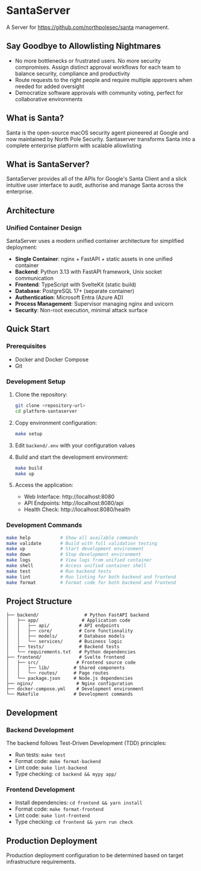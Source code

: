 # SantaServer

A Server for https://github.com/northpolesec/santa management.

## Say Goodbye to Allowlisting Nightmares

- No more bottlenecks or frustrated users. No more security compromises. Assign distinct approval workflows for each team to balance security, compliance and productivity
- Route requests to the right people and require multiple approvers when needed for added oversight
- Democratize software approvals with community voting, perfect for collaborative environments

## What is Santa?

Santa is the open-source macOS security agent pioneered at Google and now maintained by North Pole Security.
Santaserver transforms Santa into a complete enterprise platform with scalable allowlisting

## What is SantaServer?

SantaServer provides all of the APIs for Google's Santa Client and a slick intuitive user interface to audit, authorise and manage Santa across the enterprise.

## Architecture

### Unified Container Design
SantaServer uses a modern unified container architecture for simplified deployment:

- **Single Container**: nginx + FastAPI + static assets in one unified container
- **Backend**: Python 3.13 with FastAPI framework, Unix socket communication
- **Frontend**: TypeScript with SvelteKit (static build)
- **Database**: PostgreSQL 17+ (separate container)
- **Authentication**: Microsoft Entra (Azure AD)
- **Process Management**: Supervisor managing nginx and uvicorn
- **Security**: Non-root execution, minimal attack surface

## Quick Start

### Prerequisites

- Docker and Docker Compose
- Git

### Development Setup

1. Clone the repository:
   ```bash
   git clone <repository-url>
   cd platform-santaserver
   ```

2. Copy environment configuration:
   ```bash
   make setup
   ```

3. Edit `backend/.env` with your configuration values

4. Build and start the development environment:
   ```bash
   make build
   make up
   ```

5. Access the application:
   - Web Interface: http://localhost:8080
   - API Endpoints: http://localhost:8080/api
   - Health Check: http://localhost:8080/health

### Development Commands

```bash
make help           # Show all available commands
make validate       # Build with full validation testing
make up             # Start development environment
make down           # Stop development environment
make logs           # View logs from unified container
make shell          # Access unified container shell
make test           # Run backend tests
make lint           # Run linting for both backend and frontend
make format         # Format code for both backend and frontend
```

## Project Structure

```
├── backend/                 # Python FastAPI backend
│   ├── app/                # Application code
│   │   ├── api/           # API endpoints
│   │   ├── core/          # Core functionality
│   │   ├── models/        # Database models
│   │   └── services/      # Business logic
│   ├── tests/             # Backend tests
│   └── requirements.txt   # Python dependencies
├── frontend/              # Svelte frontend
│   ├── src/              # Frontend source code
│   │   ├── lib/         # Shared components
│   │   └── routes/      # Page routes
│   └── package.json     # Node.js dependencies
├── nginx/                # Nginx configuration
├── docker-compose.yml    # Development environment
└── Makefile             # Development commands
```

## Development

### Backend Development

The backend follows Test-Driven Development (TDD) principles:

- Run tests: `make test`
- Format code: `make format-backend`
- Lint code: `make lint-backend`
- Type checking: `cd backend && mypy app/`

### Frontend Development

- Install dependencies: `cd frontend && yarn install`
- Format code: `make format-frontend`
- Lint code: `make lint-frontend`
- Type checking: `cd frontend && yarn run check`

## Production Deployment

Production deployment configuration to be determined based on target infrastructure requirements. 